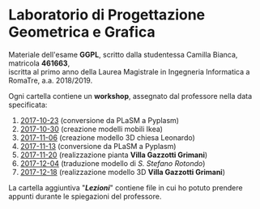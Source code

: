 # Laboratorio di Progettazione Geometrica e Grafica

Materiale dell'esame <b>GGPL</b>, scritto dalla studentessa Camilla Bianca, matricola <b>461663</b>,<br>
iscritta al primo anno della Laurea Magistrale in Ingegneria Informatica a RomaTre, a.a. 2018/2019.

Ogni cartella contiene un <b>workshop</b>, assegnato dal professore nella data specificata:<br>
<ol>
  <li><a href="https://github.com/CamillaBianca/ggpl/blob/master/2017-10-23/workshop_01.ipynb">2017-10-23</a> (conversione da PLaSM a Pyplasm)</ul>
  <li><a href="https://github.com/CamillaBianca/ggpl/blob/master/2017-10-30/workshop_02.ipynb">2017-10-30</a> (creazione modelli mobili Ikea)</ul>
  <li><a href="https://github.com/CamillaBianca/ggpl/blob/master/2017-11-06/workshop_03.ipynb">2017-11-06</a> (creazione modello 3D chiesa Leonardo)</ul>
  <li><a href="https://github.com/CamillaBianca/ggpl/blob/master/2017-11-13/workshop_04.ipynb">2017-11-13</a> (conversione da PLaSM a Pyplasm)</ul>
  <li><a href="https://github.com/CamillaBianca/ggpl/blob/master/2017-11-20/workshop_05.ipynb">2017-11-20</a> (realizzazione pianta <b>Villa Gazzotti Grimani</b>)</ul>
  <li><a href="https://github.com/CamillaBianca/ggpl/blob/master/2017-12-04/workshop_06.ipynb">2017-12-04</a> (traduzione modello di <i>S. Stefano Rotondo</i>)</ul>
  <li><a href="https://github.com/CamillaBianca/ggpl/blob/master/2017-12-18/workshop_07.ipynb">2017-12-18</a> (realizzazione modello 3D <b>Villa Gazzotti Grimani</b>)</ul>
</ol>

La cartella aggiuntiva "<b><i>Lezioni</i></b>" contiene file in cui ho potuto prendere appunti durante le spiegazioni del professore.
